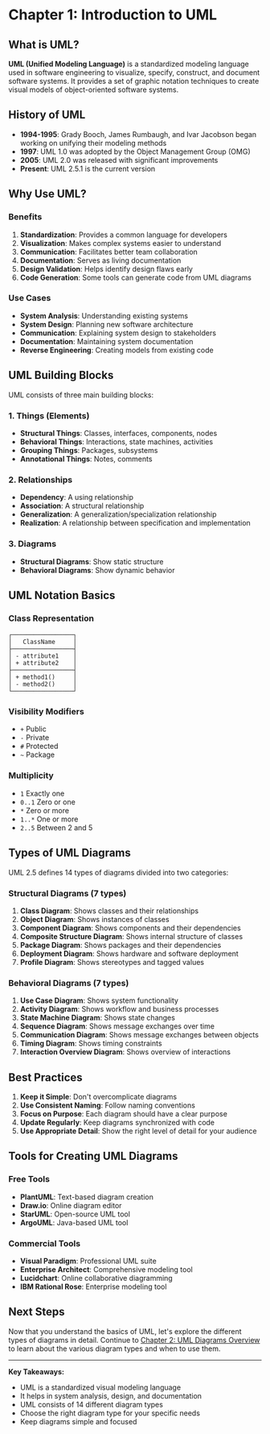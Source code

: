 # Chapter 1: Introduction to UML

## What is UML?

**UML (Unified Modeling Language)** is a standardized modeling language used in software engineering to visualize, specify, construct, and document software systems. It provides a set of graphic notation techniques to create visual models of object-oriented software systems.

## History of UML

- **1994-1995**: Grady Booch, James Rumbaugh, and Ivar Jacobson began working on unifying their modeling methods
- **1997**: UML 1.0 was adopted by the Object Management Group (OMG)
- **2005**: UML 2.0 was released with significant improvements
- **Present**: UML 2.5.1 is the current version

## Why Use UML?

### Benefits

1. **Standardization**: Provides a common language for developers
2. **Visualization**: Makes complex systems easier to understand
3. **Communication**: Facilitates better team collaboration
4. **Documentation**: Serves as living documentation
5. **Design Validation**: Helps identify design flaws early
6. **Code Generation**: Some tools can generate code from UML diagrams

### Use Cases

- **System Analysis**: Understanding existing systems
- **System Design**: Planning new software architecture
- **Communication**: Explaining system design to stakeholders
- **Documentation**: Maintaining system documentation
- **Reverse Engineering**: Creating models from existing code

## UML Building Blocks

UML consists of three main building blocks:

### 1. Things (Elements)
- **Structural Things**: Classes, interfaces, components, nodes
- **Behavioral Things**: Interactions, state machines, activities
- **Grouping Things**: Packages, subsystems
- **Annotational Things**: Notes, comments

### 2. Relationships
- **Dependency**: A using relationship
- **Association**: A structural relationship
- **Generalization**: A generalization/specialization relationship
- **Realization**: A relationship between specification and implementation

### 3. Diagrams
- **Structural Diagrams**: Show static structure
- **Behavioral Diagrams**: Show dynamic behavior

## UML Notation Basics

### Class Representation
```
┌─────────────────┐
│   ClassName     │
├─────────────────┤
│ - attribute1    │
│ + attribute2    │
├─────────────────┤
│ + method1()     │
│ - method2()     │
└─────────────────┘
```

### Visibility Modifiers
- `+` Public
- `-` Private
- `#` Protected
- `~` Package

### Multiplicity
- `1` Exactly one
- `0..1` Zero or one
- `*` Zero or more
- `1..*` One or more
- `2..5` Between 2 and 5

## Types of UML Diagrams

UML 2.5 defines 14 types of diagrams divided into two categories:

### Structural Diagrams (7 types)
1. **Class Diagram**: Shows classes and their relationships
2. **Object Diagram**: Shows instances of classes
3. **Component Diagram**: Shows components and their dependencies
4. **Composite Structure Diagram**: Shows internal structure of classes
5. **Package Diagram**: Shows packages and their dependencies
6. **Deployment Diagram**: Shows hardware and software deployment
7. **Profile Diagram**: Shows stereotypes and tagged values

### Behavioral Diagrams (7 types)
1. **Use Case Diagram**: Shows system functionality
2. **Activity Diagram**: Shows workflow and business processes
3. **State Machine Diagram**: Shows state changes
4. **Sequence Diagram**: Shows message exchanges over time
5. **Communication Diagram**: Shows message exchanges between objects
6. **Timing Diagram**: Shows timing constraints
7. **Interaction Overview Diagram**: Shows overview of interactions

## Best Practices

1. **Keep it Simple**: Don't overcomplicate diagrams
2. **Use Consistent Naming**: Follow naming conventions
3. **Focus on Purpose**: Each diagram should have a clear purpose
4. **Update Regularly**: Keep diagrams synchronized with code
5. **Use Appropriate Detail**: Show the right level of detail for your audience

## Tools for Creating UML Diagrams

### Free Tools
- **PlantUML**: Text-based diagram creation
- **Draw.io**: Online diagram editor
- **StarUML**: Open-source UML tool
- **ArgoUML**: Java-based UML tool

### Commercial Tools
- **Visual Paradigm**: Professional UML suite
- **Enterprise Architect**: Comprehensive modeling tool
- **Lucidchart**: Online collaborative diagramming
- **IBM Rational Rose**: Enterprise modeling tool

## Next Steps

Now that you understand the basics of UML, let's explore the different types of diagrams in detail. Continue to [Chapter 2: UML Diagrams Overview](./02-diagrams-overview.md) to learn about the various diagram types and when to use them.

---

**Key Takeaways:**
- UML is a standardized visual modeling language
- It helps in system analysis, design, and documentation
- UML consists of 14 different diagram types
- Choose the right diagram type for your specific needs
- Keep diagrams simple and focused 